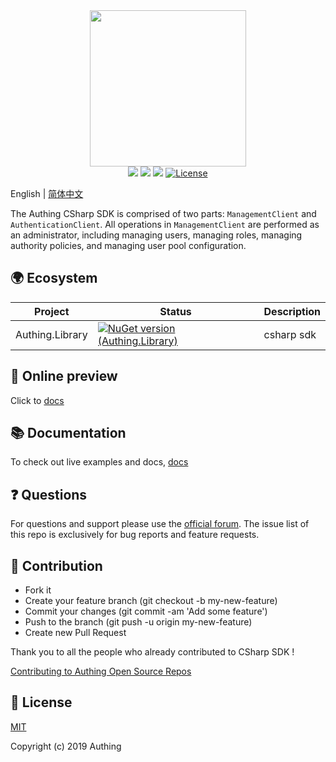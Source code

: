 <div align=center>
  <img width="250" src="https://files.authing.co/authing-console/authing-logo-new-20210924.svg" />
</div>
<div align="center">
  <a href="javascript:;"><img src="https://img.shields.io/badge/test-passing-brightgreen" /></a>
  <a href="https://forum.authing.cn/" target="_blank"><img src="https://img.shields.io/badge/chat-forum-blue" /></a>
  <a href="https://docs.authing.cn/v2/reference/sdk-for-csharp/" target="_blank"><img src="https://img.shields.io/badge/docs-passing-brightgreen" /></a>
  <a href="javascript:;"><img src="https://img.shields.io/badge/License-MIT-success" alt="License"></a>
</div>

 English | [简体中文](./README-zh_CN.md) 

The Authing CSharp SDK is comprised of two parts: `ManagementClient` and `AuthenticationClient`. All operations in `ManagementClient` are performed as an administrator, including managing users, managing roles, managing authority policies, and managing user pool configuration. 



## 🌍 Ecosystem

| Project         | Status                                                       | Description |
| --------------- | ------------------------------------------------------------ | ----------- |
| Authing.Library | [![NuGet version (Authing.Library)](https://img.shields.io/nuget/v/Authing.Library.svg?style=flat-square)](https://www.nuget.org/packages/Authing.Library/) | csharp sdk  |

## 👀 Online preview

Click to [docs](https://docs.authing.cn/v2/en/reference/sdk-for-csharp/)

## 📚 Documentation

To check out live examples and docs, [docs](https://docs.authing.cn/v2/en/reference/sdk-for-csharp/)

## ❓ Questions

For questions and support please use the [official forum](https://forum.authing.cn/). The issue list of this repo is exclusively for bug reports and feature requests.  

## 🤝 Contribution

- Fork it
- Create your feature branch (git checkout -b my-new-feature)
- Commit your changes (git commit -am 'Add some feature')
- Push to the branch (git push -u origin my-new-feature)
- Create new Pull Request

Thank you to all the people who already contributed to CSharp SDK !

[Contributing to Authing Open Source Repos](https://github.com/Authing/.github/blob/main/CONTRIBUTING.md#English)

## 🎁 License

[MIT](https://opensource.org/licenses/MIT)

Copyright (c) 2019 Authing
